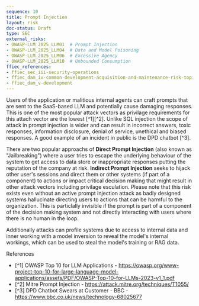 ```yaml
---
sequence: 10
title: Prompt Injection
layout: risk
doc-status: Draft
type: SEC
external_risks:
- OWASP-LLM_2025_LLM01  # Prompt Injection
- OWASP-LLM_2025_LLM04  # Data and Model Poisoning
- OWASP-LLM_2025_LLM06  # Excessive Agency
- OWASP-LLM_2025_LLM10  # Unbounded Consumption
ffiec_references:
- ffiec_sec_iii-security-operations
- ffiec_dam_iv-common-development-acquisition-and-maintenance-risk-topics
- ffiec_dam_v-development
---
```


Users of the application or malitious internal agents can craft prompts that are sent to the SaaS-based LLM and potentially cause damaging responses. This is one of the most popular attack vectors as privilage requirements for this attach vector are the lowest [^1][^2]. Unlike SQL injection the scope of attack in prompt injection is wider and can result in incorrect answers, toxic responses, information disclosure, denial of service, unethical and biased responses. A good example of an incident in public is the DPD chatbot [^3]. 

There are two popular approachs of **Direct Prompt Injection** (also known as "Jailbreaking") where a user tries to escape the underlying behaviour of the system to get access to data store or inappropriate responses putting the reputation of the company at risk. **Indirect Prompt Injection** seeks to hijack other user's sessions and direct them or other systems (if part of a component) to actions or impact critical decision making that might result in other attack vectors including privilage esculation. Please note that this risk exists even without an active prompt injection attack as badly designed systems hallucinate directing users to actions that can be harmful to the organization. This is particlally invisible if the prompt is part of a component of the decision making system and not directly interacting with users where there is no human in the loop. 

Additionally attacks can profile systems due to access to internal data and inner working with a model inversion to reveal the model's internal workings, which can be used to steal the model's training or RAG data.

References
* [^1] OWASP Top 10 for LLM Applications - https://owasp.org/www-project-top-10-for-large-language-model-applications/assets/PDF/OWASP-Top-10-for-LLMs-2023-v1_1.pdf
* [^2] Mitre Prompt Injection - https://attack.mitre.org/techniques/T1055/
* [^3] DPD Chatbot Swears at Customer - BBC - https://www.bbc.co.uk/news/technology-68025677
